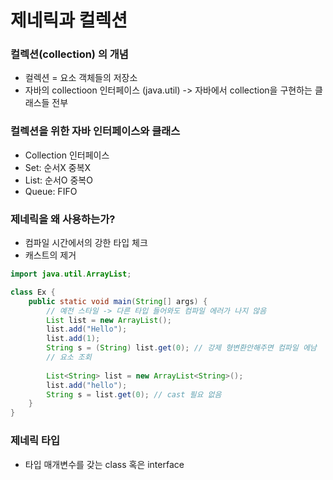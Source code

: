 # 제네릭과 컬렉션
### 컬렉션(collection) 의 개념
- 컬렉션 = 요소 객체들의 저장소
- 자바의 collectioon 인터페이스 (java.util)
  -> 자바에서 collection을 구현하는 클래스들 전부

### 컬렉션을 위한 자바 인터페이스와 클래스
- Collection<E> 인터페이스
- Set<E>: 순서X 중복X
- List<E>: 순서O 중복O
- Queue<E>: FIFO


### 제네릭을 왜 사용하는가?
- 컴파일 시간에서의 강한 타입 체크
- 캐스트의 제거

```java
import java.util.ArrayList;

class Ex {
    public static void main(String[] args) {
        // 예전 스타일 -> 다른 타입 들어와도 컴파일 에러가 나지 않음
        List list = new ArrayList();
        list.add("Hello");
        list.add(1);
        String s = (String) list.get(0); // 강제 형변환안해주면 컴파일 에남
        // 요소 조회
        
        List<String> list = new ArrayList<String>();
        list.add("hello");
        String s = list.get(0); // cast 필요 없음
    }
}
```

### 제네릭 타입
- 타입 매개변수를 갖는 class 혹은 interface

